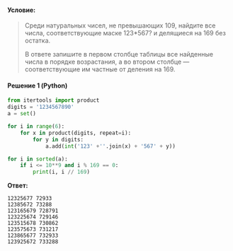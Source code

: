 #### Условие:
> Среди натуральных чисел, не превышающих 109, найдите все числа, соответствующие маске 123*567? и делящиеся на 169 без остатка. 
> 
> В ответе запишите в первом столбце таблицы все найденные числа в порядке возрастания, а во втором столбце — соответствующие им частные от деления на 169.

#### Решение 1 (Python)
```python
from itertools import product
digits = '1234567890'
a = set()

for i in range(6):
    for x in product(digits, repeat=i):
        for y in digits:
            a.add(int('123' +''.join(x) + '567' + y))

for i in sorted(a):
    if i <= 10**9 and i % 169 == 0:
        print(i, i // 169)
```

**Ответ:**
```
12325677 72933
12385672 73288
123165679 728791
123225674 729146
123515678 730862
123575673 731217
123865677 732933
123925672 733288
```
